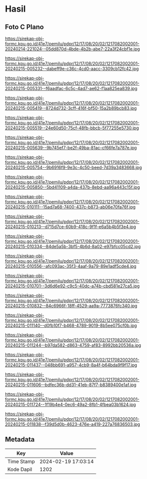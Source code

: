 # Hasil

## Foto C Plano

https://sirekap-obj-formc.kpu.go.id/41e7/pemilu/pdpr/12/17/08/20/02/1217082002001-20240214-221024--05dd870d-4bde-4b2b-abe7-22a3f24cbf1e.jpg

https://sirekap-obj-formc.kpu.go.id/41e7/pemilu/pdpr/12/17/08/20/02/1217082002001-20240215-005232--dabeff9e-c36c-4cd0-aacc-3309cb12fc42.jpg

https://sirekap-obj-formc.kpu.go.id/41e7/pemilu/pdpr/12/17/08/20/02/1217082002001-20240215-005331--f6aadfac-6c5c-4ad7-ae62-f1aa825ea839.jpg

https://sirekap-obj-formc.kpu.go.id/41e7/pemilu/pdpr/12/17/08/20/02/1217082002001-20240215-005419--8724d732-3cff-416f-bf50-15a2b89bcb83.jpg

https://sirekap-obj-formc.kpu.go.id/41e7/pemilu/pdpr/12/17/08/20/02/1217082002001-20240215-005519--24e60d50-75cf-48fb-bbcb-5f77255e5730.jpg

https://sirekap-obj-formc.kpu.go.id/41e7/pemilu/pdpr/12/17/08/20/02/1217082002001-20240215-005639--9b745ef7-be2f-49ba-81ac-cf66fe7a787e.jpg

https://sirekap-obj-formc.kpu.go.id/41e7/pemilu/pdpr/12/17/08/20/02/1217082002001-20240215-005754--9b6916f9-9e3c-4c50-beed-7d39a3483668.jpg

https://sirekap-obj-formc.kpu.go.id/41e7/pemilu/pdpr/12/17/08/20/02/1217082002001-20240215-005850--5bd41109-a4da-437b-8ebd-aa96a443c15f.jpg

https://sirekap-obj-formc.kpu.go.id/41e7/pemilu/pdpr/12/17/08/20/02/1217082002001-20240215-010111--15ad7a68-7400-437c-b873-ab06e70fa76f.jpg

https://sirekap-obj-formc.kpu.go.id/41e7/pemilu/pdpr/12/17/08/20/02/1217082002001-20240215-010213--d715d7ce-60b9-418c-9f1f-e6a5b4b5f3e4.jpg

https://sirekap-obj-formc.kpu.go.id/41e7/pemilu/pdpr/12/17/08/20/02/1217082002001-20240215-010334--84de5a5b-3bf5-4b6d-8a02-e97bfcc05cd2.jpg

https://sirekap-obj-formc.kpu.go.id/41e7/pemilu/pdpr/12/17/08/20/02/1217082002001-20240215-010556--afc093ac-35f3-4aaf-9a79-89e1adf5cde4.jpg

https://sirekap-obj-formc.kpu.go.id/41e7/pemilu/pdpr/12/17/08/20/02/1217082002001-20240215-010701--3d6d6e92-c9c5-40dc-a74b-cbd581e27ca5.jpg

https://sirekap-obj-formc.kpu.go.id/41e7/pemilu/pdpr/12/17/08/20/02/1217082002001-20240215-010832--84c6966f-18ff-4529-aa9a-7773876fc340.jpg

https://sirekap-obj-formc.kpu.go.id/41e7/pemilu/pdpr/12/17/08/20/02/1217082002001-20240215-011140--d0fb10f7-b468-4789-9019-8b5ee075cf0b.jpg

https://sirekap-obj-formc.kpu.go.id/41e7/pemilu/pdpr/12/17/08/20/02/1217082002001-20240215-011244--b97da582-d863-4759-af83-8992bb20536a.jpg

https://sirekap-obj-formc.kpu.go.id/41e7/pemilu/pdpr/12/17/08/20/02/1217082002001-20240215-011437--048bb691-a957-4cb9-8a4f-b64bda9f9f17.jpg

https://sirekap-obj-formc.kpu.go.id/41e7/pemilu/pdpr/12/17/08/20/02/1217082002001-20240215-011606--bdfec36b-dd31-41eb-87f7-b8389400e1af.jpg

https://sirekap-obj-formc.kpu.go.id/41e7/pemilu/pdpr/12/17/08/20/02/1217082002001-20240215-011724--1f19b4e4-0ec6-49a2-8fb1-4fbea03b1624.jpg

https://sirekap-obj-formc.kpu.go.id/41e7/pemilu/pdpr/12/17/08/20/02/1217082002001-20240215-011838--f39d5d0b-4623-476e-a419-227a76836503.jpg


## Metadata

| Key        | Value               |
| ---------- | ------------------- |
| Time Stamp | 2024-02-19 17:03:14 |
| Kode Dapil | 1202                |



